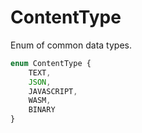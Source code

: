 
# ContentType

Enum of common data types.

```typescript
enum ContentType {
    TEXT,
    JSON,
    JAVASCRIPT,
    WASM,
    BINARY
}
```


